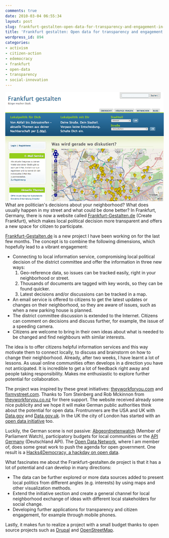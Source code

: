 ```yaml
---
comments: true
date: 2010-03-04 06:55:34
layout: post
slug: frankfurt-gestalten-open-data-for-transparency-and-engagement-in-local-politics
title: 'Frankfurt gestalten: Open data for transparency and engagement in local politics '
wordpress_id: 894
categories:
- activism
- citizen-action
- edemocracy
- frankfurt
- open-data
- transparency
- social-innovation
---
```


[![](/images/fffm-gestalten.png)]()What are politician's decisions about your neighborhood? What does usually happen in my street and what could be done better? In Frankfurt, Germany, there is now a website called [Frankfurt-Gestalten.de](http://www.frankfurt-Gestalten.de ) (Create Frankfurt), which makes local political decision more transparent and offers a new space for citizen to participate.


[Frankfurt-Gestalten.de](http://www.frankfurt-gestalten.de ) is a new project I have been working on for the last few months. The concept is to combine the following dimensions, which hopefully lead to a vibrant engagement:









  * Connecting to local information service, compromising local political decision of the district committee and offer the information in three new ways:
	1) Geo-reference data, so issues can be tracked easily, right in your neighborhood or street.
	2) Thousands of documents are tagged with key words, so they can be found quicker.
	3) Latest decisions and/or discussions can be tracked in a map.
  * An email service is offered to citizens to get the latest updates or changes on their neighborhood, so they are aware of issues, such as when a new parking house is planned.
  * The district committee discussion is extended to the Internet. Citizens can comment on decisions and discuss further, for example, the issue of a speeding camera.
  * Citizens are welcome to bring in their own ideas about what is needed to be changed and find neighbours with similar interests.





The idea is to offer citizens helpful information services and this way motivate them to connect locally, to discuss and brainstorm on how to change their neighborhood. Already, after two weeks, I have learnt a lot of lessons. As usual online communities often develops in a direction you have not anticipated. It is incredible to get a lot of feedback right away and people taking responsibility. Makes me enthusiastic to explore further potential for collaboration.

The project was inspired by these great initiatives: [theyworkforyou.com](http://www.theyworkforyou.com/) and [fixmystreet.com](http://www.fixmystreet.com/). Thanks to Tom Steinberg and Rob Mckinnon from [theyworkforyou.co.nz](http://theyworkforyou.co.nz/) for there support. The website received already some nice publicity and we hope it will make German public authorities think about the potential for open data. Frontrunners are the USA and UK with [Data.gov](http://www.data.gov/) and [Data.gov.uk](http://data.gov.uk/). In the UK the city of London has started with an [open data initiative](http://data.london.gov.uk) too.

Luckily, the German scene is not passive: [Abgeordnetenwatch](http://www.abgeordnetenwatch.de/) (Member of Parliament Watch), participatory budgets for local communities or the [API Germany](http://www.deutschland-api.de/Hauptseite) (Deutschland API). The [Open Data Network](http://opendata-network.org/), where I am member of, does some great work to push the agenda for open government. One result is a [Hacks4Democracy, a hackday on open data](http://opendata.hackday.net/).

What fascinates me about the Frankfurt-gestalten.de project is that it has a lot of potential and can develop in many directions:







  * The data can be further explored or more data sources added to present local politics from different angles (e.g. interests) by using maps and other visualization methods.
  * Extend the initiative section and create a general channel for local neighborhood exchange of ideas with different local stakeholders for social change.
  * Developing further applications for transparency and citizen engagement, for example through mobile phones.







Lastly, it makes fun to realize a project with a small budget thanks to open source projects such as [Drupal](http://www.drupal.org) and [OpenStreetMap](http://www.openstreetmap.org/).
